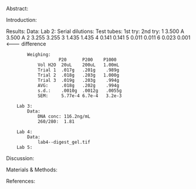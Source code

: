 Abstract:

Introduction:

Results:
    Data:
        Lab 2:
            Serial dilutions:
                Test tubes:     1st try:    2nd try:
                    1           3.500 A     3.500 A
                    2           3.255       3.255
                    3           1.435       1.435
                    4           0.141       0.141
                    5           0.011       0.011
                    6           0.023       0.001   <--- difference
                    
            Weighing:
                        P20      P200    P1000
                Vol H2O  20uL    200uL   1.00mL
                Trial 1  .017g   .201g    .989g
                Trial 2  .018g   .203g   1.000g
                Trial 3  .019g   .203g    .994g
                AVG:     .018g   .202g    .994g
                s.d.:    .0010g  .0012g   .0055g
                SEM:     5.77e-4 6.7e-4   3.2e-3
                
        Lab 3:
            Data:
                DNA conc: 116.2ng/mL
                260/280:  1.81
                
        Lab 4:
            Data:
                lab4--digest_gel.tif
        Lab 5:

Discussion:

Materials & Methods:

References:
